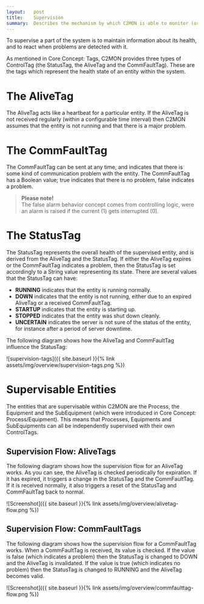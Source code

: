 ```yaml
---
layout:   post
title:    Supervision
summary:  Describes the mechanism by which C2MON is able to monitor (or supervise) parts of the system.
---
```


To supervise a part of the system is to maintain information about its health, and to react when problems are detected with it.

As mentioned in Core Concept: Tags, C2MON provides three types of ControlTag (the StatusTag, the AliveTag and the CommFaultTag).
These are the tags which represent the health state of an entity within the system.


# The AliveTag

The AliveTag acts like a heartbeat for a particular entity.
If the AliveTag is not received regularly (within a configurable time interval) then C2MON assumes that the entity is not running and that there is a major problem.

# The CommFaultTag

The CommFaultTag can be sent at any time, and indicates that there is some kind of communication problem with the entity.
The CommFaultTag has a Boolean value; true indicates that there is no problem, false indicates a problem.

> **Please note!** <br>
The false alarm behavior concept comes from controlling logic, were an alarm is raised if the current (1) gets interrupted (0).

# The StatusTag

The StatusTag represents the overall health of the supervised entity, and is derived from the AliveTag and the StatusTag. If either the AliveTag expires or the CommFaultTag indicates a problem, then the StatusTag is set accordingly to a String value representing its state. There are several values that the StatusTag can have:

* **RUNNING** indicates that the entity is running normally.
* **DOWN** indicates that the entity is not running, either due to an expired AliveTag or a received CommFaultTag.
* **STARTUP** indicates that the entity is starting up.
* **STOPPED** indicates that the entity was shut down cleanly.
* **UNCERTAIN** indicates the server is not sure of the status of the entity, for instance after a period of server downtime.

The following diagram shows how the AliveTag and CommFaultTag influence the StatusTag:

![supervision-tags]({{ site.baseurl }}{% link assets/img/overview/supervision-tags.png %})

# Supervisable Entities

The entities that are supervisable within C2MON are the Process, the Equipment and the SubEquipment (which were introduced in Core Concept: Process/Equipment).
This means that Processes, Equipments and SubEquipments can all be independently supervised with their own ControlTags.

## Supervision Flow: AliveTags

The following diagram shows how the supervision flow for an AliveTag works.
As you can see, the AliveTag is checked periodically for expiration.
If it has expired, it triggers a change in the StatusTag and the CommFaultTag.
If it is received normally, it also triggers a reset of the StatusTag and CommFaultTag back to normal.

![Screenshot]({{ site.baseurl }}{% link assets/img/overview/alivetag-flow.png %})


## Supervision Flow: CommFaultTags

The following diagram shows how the supervision flow for a CommFaultTag works.
When a CommFaultTag is received, its value is checked. If the value is false (which indicates a problem) then the StatusTag is changed to DOWN and the AliveTag is invalidated. If the value is true (which indicates no problem) then the StatusTag is changed to RUNNING and the AliveTag becomes valid.

![Screenshot]({{ site.baseurl }}{% link assets/img/overview/commfaulttag-flow.png %})
